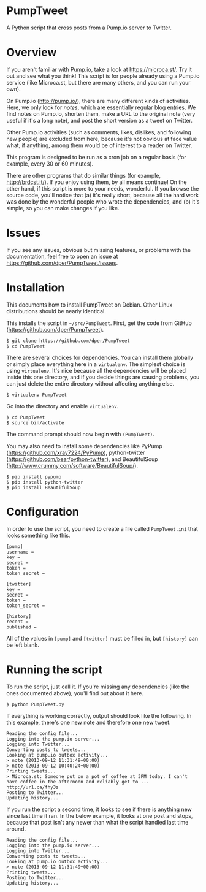 PumpTweet
=========

A Python script that cross posts from a Pump.io server to Twitter.

Overview
========

If you aren't familiar with Pump.io, take a look at <https://microca.st/>.  Try it out and see what you think!  This script is for people already using a Pump.io service (like Microca.st, but there are many others, and you can run your own).

On Pump.io (<http://pump.io/>), there are many different kinds of activities.  Here, we only look for *notes*, which are essentially regular blog entries.  We find notes on Pump.io, shorten them, make a URL to the original note (very useful if it's a long note), and post the short version as a tweet on Twitter.

Other Pump.io activities (such as comments, likes, dislikes, and following new people) are excluded from here, because it's not obvious at face value what, if anything, among them would be of interest to a reader on Twitter.

This program is designed to be run as a cron job on a regular basis (for example, every 30 or 60 minutes).

There are other programs that do similar things (for example, <http://brdcst.it/>).  If you enjoy using them, by all means continue!  On the other hand, if this script is more to your needs, wonderful.  If you browse the source code, you'll notice that (a) it's really short, because all the hard work was done by the wonderful people who wrote the dependencies, and (b) it's simple, so you can make changes if you like.

Issues
======

If you see any issues, obvious but missing features, or problems with the documentation, feel free to open an issue at <https://github.com/dper/PumpTweet/issues>.

Installation
============

This documents how to install PumpTweet on Debian.  Other Linux distributions should be nearly identical.

This installs the script in `~/src/PumpTweet`.  First, get the code from GitHub (<https://github.com/dper/PumpTweet>).

    $ git clone https://github.com/dper/PumpTweet
    $ cd PumpTweet

There are several choices for dependencies.  You can install them globally or simply place everything here in a `virtualenv`.  The simplest choice is using `virtualenv`.  It's nice because all the dependencies will be placed inside this one directory, and if you decide things are causing problems, you can just delete the entire directory without affecting anything else.

    $ virtualenv PumpTweet

Go into the directory and enable `virtualenv`.

    $ cd PumpTweet
    $ source bin/activate

The command prompt should now begin with `(PumpTweet)`.

You may also need to install some dependencies like PyPump (<https://github.com/xray7224/PyPump>), python-twitter (<https://github.com/bear/python-twitter>), and BeautifulSoup (<http://www.crummy.com/software/BeautifulSoup/>).

    $ pip install pypump
    $ pip install python-twitter
    $ pip install BeautifulSoup

Configuration
=============

In order to use the script, you need to create a file called `PumpTweet.ini` that looks something like this.

    [pump]
    username = 
    key = 
    secret = 
    token = 
    token_secret = 
    
    [twitter]
    key = 
    secret = 
    token = 
    token_secret = 
        
    [history]
    recent = 
    published = 

All of the values in `[pump]` and `[twitter]` must be filled in, but `[history]` can be left blank.

Running the script
==================

To run the script, just call it.  If you're missing any dependencies (like the ones documented above), you'll find out about it here.

    $ python PumpTweet.py

If everything is working correctly, output should look like the following.  In this example, there's one new note and therefore one new tweet.

    Reading the config file...
    Logging into the pump.io server...
    Logging into Twitter...
    Converting posts to tweets...
    Looking at pump.io outbox activity...
    > note (2013-09-12 11:31:49+00:00)
    > note (2013-09-12 10:40:24+00:00)
    Printing tweets...
    > Microca.st: Someone put on a pot of coffee at 3PM today. I can't have coffee in the afternoon and reliably get to ... http://ur1.ca/fhy3z
    Posting to Twitter...
    Updating history...

If you run the script a second time, it looks to see if there is anything new since last time it ran.  In the below example, it looks at one post and stops, because that post isn't any newer than what the script handled last time around.

    Reading the config file...
    Logging into the pump.io server...
    Logging into Twitter...
    Converting posts to tweets...
    Looking at pump.io outbox activity...
    > note (2013-09-12 11:31:49+00:00)
    Printing tweets...
    Posting to Twitter...
    Updating history...

